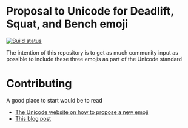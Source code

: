# Proposal to Unicode for Deadlift, Squat, and Bench emoji
[![Build status](https://ci.appveyor.com/api/projects/status/oil76inv0nj47pq3/branch/master?svg=true)](https://ci.appveyor.com/project/RaphHaddad/lifts-emoji-proposal/branch/master)

The intention of this repository is to get as much community input as possible to include these three emojis as part of the Unicode standard

# Contributing
A good place to start would be to read
- [The Unicode website on how to propose a new emoji](http://unicode.org/emoji/selection.html)
- [This blog post](https://www.emojione.com/blog/so-you-want-to-propose-an-emoji-to-unicode-heres-how)
